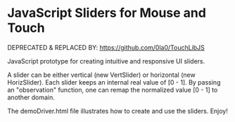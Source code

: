 JavaScript Sliders for Mouse and Touch
=================

DEPRECATED & REPLACED BY: https://github.com/0la0/TouchLibJS

JavaScript prototype for creating intuitive and responsive UI sliders.

A slider can be either vertical (new VertSlider) or horizontal (new HorizSlider).  Each slider keeps an internal real value of [0 - 1].  By passing an "observation" function, one can remap the normalized value [0 - 1] to another domain.

The demoDriver.html file illustrates how to create and use the sliders.  Enjoy!
